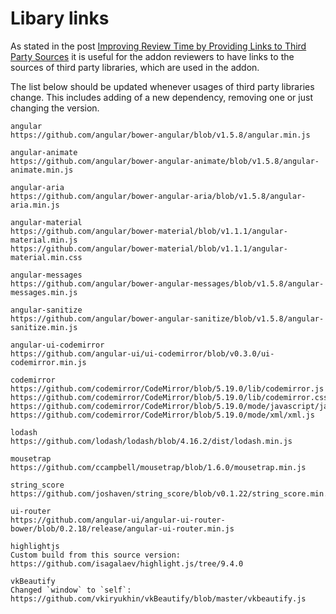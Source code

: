 # Libary links

As stated in the post [Improving Review Time by Providing Links to Third Party Sources](https://blog.mozilla.org/addons/2016/04/05/improved-review-time-with-links-to-sources/) it is useful for the addon reviewers to have links to the sources of third party libraries, which are used in the addon.

The list below should be updated whenever usages of third party libraries change. This includes adding of a new dependency, removing one or just changing the version.

```
angular
https://github.com/angular/bower-angular/blob/v1.5.8/angular.min.js

angular-animate
https://github.com/angular/bower-angular-animate/blob/v1.5.8/angular-animate.min.js

angular-aria
https://github.com/angular/bower-angular-aria/blob/v1.5.8/angular-aria.min.js

angular-material
https://github.com/angular/bower-material/blob/v1.1.1/angular-material.min.js
https://github.com/angular/bower-material/blob/v1.1.1/angular-material.min.css

angular-messages
https://github.com/angular/bower-angular-messages/blob/v1.5.8/angular-messages.min.js

angular-sanitize
https://github.com/angular/bower-angular-sanitize/blob/v1.5.8/angular-sanitize.min.js

angular-ui-codemirror
https://github.com/angular-ui/ui-codemirror/blob/v0.3.0/ui-codemirror.min.js

codemirror
https://github.com/codemirror/CodeMirror/blob/5.19.0/lib/codemirror.js
https://github.com/codemirror/CodeMirror/blob/5.19.0/lib/codemirror.css
https://github.com/codemirror/CodeMirror/blob/5.19.0/mode/javascript/javascript.js
https://github.com/codemirror/CodeMirror/blob/5.19.0/mode/xml/xml.js

lodash
https://github.com/lodash/lodash/blob/4.16.2/dist/lodash.min.js

mousetrap
https://github.com/ccampbell/mousetrap/blob/1.6.0/mousetrap.min.js

string_score
https://github.com/joshaven/string_score/blob/v0.1.22/string_score.min.js

ui-router
https://github.com/angular-ui/angular-ui-router-bower/blob/0.2.18/release/angular-ui-router.min.js

highlightjs
Custom build from this source version: https://github.com/isagalaev/highlight.js/tree/9.4.0

vkBeautify
Changed `window` to `self`: https://github.com/vkiryukhin/vkBeautify/blob/master/vkbeautify.js
```
